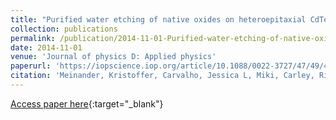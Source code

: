 ```yaml
---
title: "Purified water etching of native oxides on heteroepitaxial CdTe thin films"
collection: publications
permalink: /publication/2014-11-01-Purified-water-etching-of-native-oxides-on-heteroepitaxial-CdTe-thin-films
date: 2014-11-01
venue: 'Journal of physics D: Applied physics'
paperurl: 'https://iopscience.iop.org/article/10.1088/0022-3727/47/49/495304/meta'
citation: 'Meinander, Kristoffer, Carvalho, Jessica L, Miki, Carley, Rideout, Joshua, Jovanovic, Stephen M, Devenyi, Gabriel A, Preston, John S, &quot;Purified water etching of native oxides on heteroepitaxial CdTe thin films.&quot; Journal of physics D: Applied physics, 2014.'
---
```

[Access paper here](https://iopscience.iop.org/article/10.1088/0022-3727/47/49/495304/meta){:target="_blank"}
